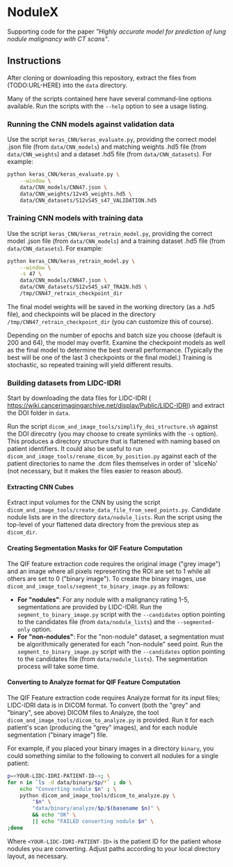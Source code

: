 # NoduleX
Supporting code for the paper _"Highly accurate model for prediction of lung nodule malignancy with CT scans"_.

## Instructions
After cloning or downloading this repository, extract the files from (TODO:URL-HERE) into the `data` directory.  

Many of the scripts contained here have several command-line options available.  Run the scripts with the `--help` option to see a usage listing.

### Running the CNN models against validation data
Use the script `keras_CNN/keras_evaluate.py`, providing the correct model .json file (from `data/CNN_models`) and matching weights .hd5 file (from `data/CNN_weights`) and a dataset .hd5 file (from `data/CNN_datasets`).  For example:

```bash
python keras_CNN/keras_evaluate.py \
    --window \
    data/CNN_models/CNN47.json \
    data/CNN_weights/12v45_weights.hd5 \
    data/CNN_datasets/S12vS45_s47_VALIDATION.hd5
```

### Training CNN models with training data
Use the script `keras_CNN/keras_retrain_model.py`, providing the correct model .json file (from `data/CNN_models`) and a training dataset .hd5 file (from `data/CNN_datasets`).  For example:

```bash
python keras_CNN/keras_retrain_model.py \
    --window \
    -s 47 \
    data/CNN_models/CNN47.json \
    data/CNN_datasets/S12vS45_s47_TRAIN.hd5 \
    /tmp/CNN47_retrain_checkpoint_dir
```

The final model weights will be saved in the working directory (as a .hd5 file), and checkpoints will be placed in the directory `/tmp/CNN47_retrain_checkpoint_dir` (you can customize this of course).

Depending on the number of epochs and batch size you choose (default is 200 and 64), the model may overfit.  Examine the checkpoint models as well as the final model to determine the best overall performance.  (Typically the best will be one of the last 3 checkpoints or the final model.)  Training is stochastic, so repeated training will yield different results.

### Building datasets from LIDC-IDRI
Start by downloading the data files for LIDC-IDRI (
https://wiki.cancerimagingarchive.net/display/Public/LIDC-IDRI) and extract the DOI folder in `data`.

Run the script `dicom_and_image_tools/simplify_doi_structure.sh` against the DOI direcotry (you may choose to create symlinks with the `-s` option).  This produces a directory structure that is flattened with naming based on patient identifiers.  It could also be useful to run `dicom_and_image_tools/rename_dicom_by_position.py` against each of the patient directories to name the .dcm files themselves in order of 'sliceNo' (not necessary, but it makes the files easier to reason about).

#### Extracting CNN Cubes
Extract input volumes for the CNN by using the script `dicom_and_image_tools/create_data_file_from_seed_points.py`.  Candidate nodule lists are in the directory `data/nodule_lists`.  Run the script using the top-level of your flattened data directory from the previous step as `dicom_dir`.

#### Creating Segmentation Masks for QIF Feature Computation
The QIF feature extraction code requires the original image ("grey image") and an image where all pixels representing the ROI are set to 1 while all others are set to 0 ("binary image").  To create the binary images, use `dicom_and_image_tools/segment_to_binary_image.py` as follows:

* **For "nodules"**:  For any nodule with a malignancy rating 1-5, segmentations are provided by LIDC-IDRI.  Run the `segment_to_binary_image.py` script with the `--candidates` option pointing to the candidates file (from `data/nodule_lists`) and the `--segmented-only` option.
* **For "non-nodules"**: For the "non-nodule" dataset, a segmentation must be algorithmically generated for each "non-nodule" seed point.  Run the `segment_to_binary_image.py` script with the `--candidates` option pointing to the candidates file (from `data/nodule_lists`).  The segmentation process will take some time.

#### Converting to Analyze format for QIF Feature Computation
The QIF Feature extraction code requires Analyze format for its input files; LIDC-IDRI data is in DICOM format.  To convert (both the "grey" and "binary", see above) DICOM files to Analyze, the tool `dicom_and_image_tools/dicom_to_analyze.py` is provided.  Run it for each patient's scan (producing the "grey" images), and for each nodule segmentation ("binary image") file.

For example, if you placed your binary images in a directory `binary`, you could something similar to the following to convert all nodules for a single patient:

```bash
p=<YOUR-LIDC-IDRI-PATIENT-ID->; \
for n in `ls -d data/binary/$p/*` ; do \
    echo "Converting nodule $n" ; \
    python dicom_and_image_tools/dicom_to_analyze.py \
        "$n" \
        "data/binary/analyze/$p/$(basename $n)" \
        && echo "OK" \
        || echo "FAILED converting nodule $n" \
;done
```

Where `<YOUR-LIDC-IDRI-PATIENT-ID>` is the patient ID for the patient whose nodules you are converting.  Adjust paths according to your local directory layout, as necessary.





